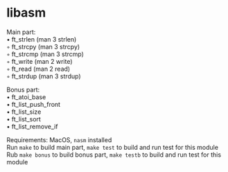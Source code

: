 # libasm

Main part:</br>
• ft_strlen (man 3 strlen) </br>
◦ ft_strcpy (man 3 strcpy)</br>
◦ ft_strcmp (man 3 strcmp)</br>
◦ ft_write (man 2 write)</br>
◦ ft_read (man 2 read)</br>
◦ ft_strdup (man 3 strdup)</br>

Bonus part:</br>
• ft_atoi_base </br>
• ft_list_push_front </br>
• ft_list_size </br>
• ft_list_sort </br>
• ft_list_remove_if </br>

Requirements: MacOS, <code>nasm</code> installed</br>
Run <code>make</code> to build main part,
<code>make test</code> to build and run test for this module</br>
Rub <code>make bonus</code> to build bonus part, 
<code>make testb</code> to build and run test for this module

